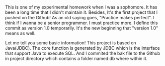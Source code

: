 This is one of my experimental homework when I was a sophomore. It has been a long time that I didn't maintain it. Besides, It's the first project that I pushed on the Github! As an old saying goes, "Practice makes perfect". I think if I wanna be a senior programmer. I must practice more. I define this commit as version 1.0 temporarily. It's the new beginning that "version 1.0" means as well.

Let me tell you some basic information! This project is based on Java(JDBC). The core function is generated by JDBC which is the interface that support Java to execute SQL. And I commited the bak file to the Github in project directory which contains a folder named db where within it.